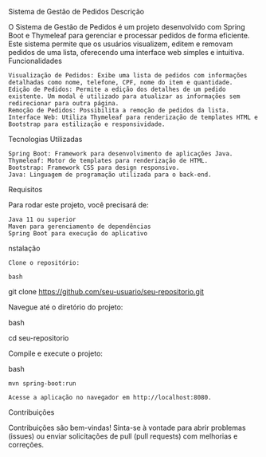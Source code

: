 Sistema de Gestão de Pedidos
Descrição

O Sistema de Gestão de Pedidos é um projeto desenvolvido com Spring Boot e Thymeleaf para gerenciar e processar pedidos de forma eficiente. Este sistema permite que os usuários visualizem, editem e removam pedidos de uma lista, oferecendo uma interface web simples e intuitiva.
Funcionalidades

    Visualização de Pedidos: Exibe uma lista de pedidos com informações detalhadas como nome, telefone, CPF, nome do item e quantidade.
    Edição de Pedidos: Permite a edição dos detalhes de um pedido existente. Um modal é utilizado para atualizar as informações sem redirecionar para outra página.
    Remoção de Pedidos: Possibilita a remoção de pedidos da lista.
    Interface Web: Utiliza Thymeleaf para renderização de templates HTML e Bootstrap para estilização e responsividade.

Tecnologias Utilizadas

    Spring Boot: Framework para desenvolvimento de aplicações Java.
    Thymeleaf: Motor de templates para renderização de HTML.
    Bootstrap: Framework CSS para design responsivo.
    Java: Linguagem de programação utilizada para o back-end.

Requisitos

Para rodar este projeto, você precisará de:

    Java 11 ou superior
    Maven para gerenciamento de dependências
    Spring Boot para execução do aplicativo

nstalação

    Clone o repositório:

    bash

git clone https://github.com/seu-usuario/seu-repositorio.git

Navegue até o diretório do projeto:

bash

cd seu-repositorio

Compile e execute o projeto:

bash

    mvn spring-boot:run

    Acesse a aplicação no navegador em http://localhost:8080.

Contribuições

Contribuições são bem-vindas! Sinta-se à vontade para abrir problemas (issues) ou enviar solicitações de pull (pull requests) com melhorias e correções.

